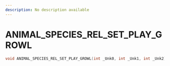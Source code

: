 ```yaml
---
description: No description available 
---
```


# ANIMAL_SPECIES_REL_SET_PLAY_GROWL

```cpp
void ANIMAL_SPECIES_REL_SET_PLAY_GROWL(int _Unk0, int _Unk1, int _Unk2);
```